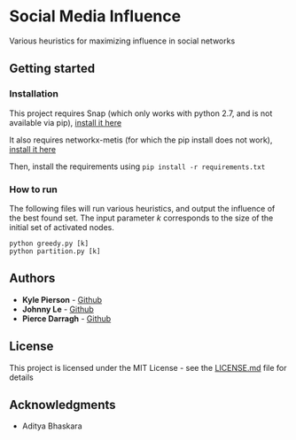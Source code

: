 # Social Media Influence

Various heuristics for maximizing influence in social networks

## Getting started

### Installation
This project requires Snap
(which only works with python 2.7, and is not available via pip),
[install it here](https://snap.stanford.edu/snappy/)

It also requires networkx-metis (for which the pip install does not work),
[install it here](https://snap.stanford.edu/snappy/)

Then, install the requirements using `pip install -r requirements.txt`

### How to run
The following files will run various heuristics, and output the influence
of the best found set.  The input parameter *k* corresponds to the size
of the initial set of activated nodes.
```
python greedy.py [k]
python partition.py [k]
```

## Authors
* **Kyle Pierson** - [Github](https://github.com/kyledpierson)
* **Johnny Le** - [Github](https://github.com/johnnyle24)
* **Pierce Darragh** - [Github](https://github.com/pdarragh)

## License
This project is licensed under the MIT License -
see the [LICENSE.md](LICENSE.md) file for details

## Acknowledgments
* Aditya Bhaskara
